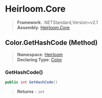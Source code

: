# Heirloom.Core

> **Framework**: .NETStandard,Version=v2.1  
> **Assembly**: [Heirloom.Core][0]

## Color.GetHashCode (Method)

> **Namespace**: [Heirloom][0]  
> **Declaring Type**: [Color][1]

### GetHashCode()

```cs
public int GetHashCode()
```

> **Returns** - `int`

[0]: ../../../Heirloom.Core.md
[1]: ../Color.md

